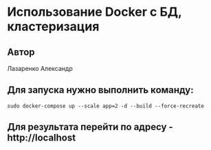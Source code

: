 # Использование Docker с БД, кластеризация
## Автор
Лазаренко Александр
## Для запуска нужно выполнить команду:
```shell script
sudo docker-compose up --scale app=2 -d --build --force-recreate
```
## Для результата перейти по адресу -  http://localhost 

